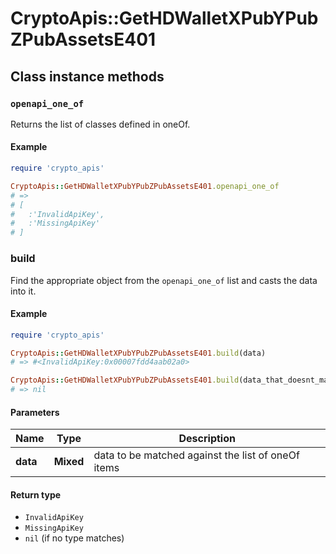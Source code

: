 # CryptoApis::GetHDWalletXPubYPubZPubAssetsE401

## Class instance methods

### `openapi_one_of`

Returns the list of classes defined in oneOf.

#### Example

```ruby
require 'crypto_apis'

CryptoApis::GetHDWalletXPubYPubZPubAssetsE401.openapi_one_of
# =>
# [
#   :'InvalidApiKey',
#   :'MissingApiKey'
# ]
```

### build

Find the appropriate object from the `openapi_one_of` list and casts the data into it.

#### Example

```ruby
require 'crypto_apis'

CryptoApis::GetHDWalletXPubYPubZPubAssetsE401.build(data)
# => #<InvalidApiKey:0x00007fdd4aab02a0>

CryptoApis::GetHDWalletXPubYPubZPubAssetsE401.build(data_that_doesnt_match)
# => nil
```

#### Parameters

| Name | Type | Description |
| ---- | ---- | ----------- |
| **data** | **Mixed** | data to be matched against the list of oneOf items |

#### Return type

- `InvalidApiKey`
- `MissingApiKey`
- `nil` (if no type matches)

